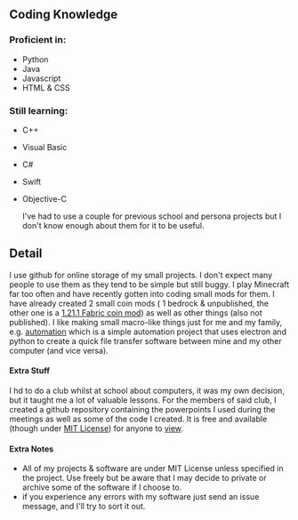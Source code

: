 ## Coding Knowledge

### Proficient in:

- Python
- Java
- Javascript
- HTML & CSS

### Still learning:

- C++
- Visual Basic
- C#
- Swift
- Objective-C

  I've had to use a couple for previous school and persona projects but I don't know enough about them for it to be useful.

## Detail

I use github for online storage of my small projects. I don't expect many people to use them as they tend to be simple but still buggy.
I play Minecraft far too often and have recently gotten into coding small mods for them. I have already created 2 small coin mods ( 1 bedrock & unpublished, the other one is a [1.21.1 Fabric coin mod](https://github.com/Felix-Galle/coin-mod-1.21.1)) as well as other things (also not published).
I like making small macro-like things just for me and my family, e.g. [automation](https://github.com/Felix-Galle/automation_v2) which is a simple automation project that uses electron and python to create a quick file transfer software between mine and my other computer (and vice versa). 

#### Extra Stuff

I hd to do a club whilst at school about computers, it was my own decision, but it taught me a lot of valuable lessons. For the members of said club, I created a github repository containing the powerpoints I used during the meetings as well as some of the code I created. It is free and available (though under [MIT License](https://github.com/Felix-Galle/Computer_Club/blob/main/LICENSE)) for anyone to [view](https://github.com/Felix-Galle/Computer_Club).


#### Extra Notes
- All of my projects & software are under MIT License unless specified in the project. Use freely but be aware that I may decide to private or archive some of the software if I choose to.
- if you experience any errors with my software just send an issue message, and I'll try to sort it out.
